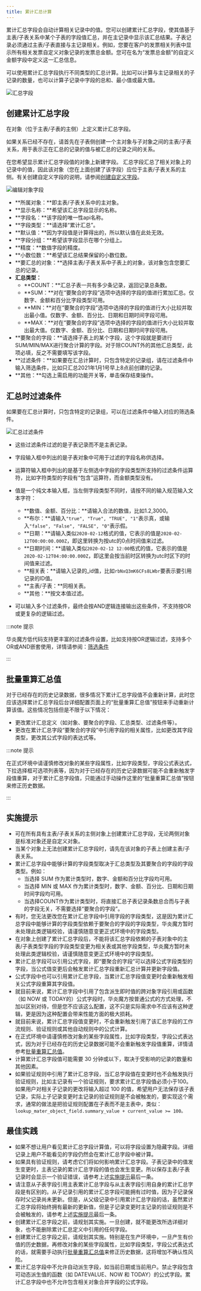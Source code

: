 ```yaml
---
title: 累计汇总计算
---
```


累计汇总字段会自动计算相关记录中的值。您可以创建累计汇总字段，使其值基于主表/子表关系中某个子表的字段值汇总，并在主记录中显示该汇总结果。子表记录必须通过主表/子表直接与主记录相关。例如，您要在客户的发票相关列表中显示所有相关发票自定义对象记录的发票总金额。您可在名为“发票总金额”的自定义金额字段中定义这一汇总信息。

可以使用累计汇总字段执行不同类型的汇总计算。比如可以计算与主记录相关的子记录的数量，也可以计算子记录中字段的总和、最小值或最大值。

![汇总字段](/assets/platform/summary.png)

## 创建累计汇总字段

在对象（位于主表/子表的主侧）上定义累计汇总字段。

如果关系已经不存在，请首先在子表侧创建一个主对象与子对象之间的主表/子表关系，用于表示正在汇总的记录的值与被汇总的记录之间的关系。

在您希望显示累计汇总字段值的对象上新建字段。 汇总字段汇总了相关对象上的记录中的值，因此该对象（您在上面创建了该字段）应位于主表/子表关系的主侧。有关创建自定义字段的说明，请参阅[创建自定义字段](url)。

![编辑对象字段](/assets/help/summary_field/编辑对象字段.png)

- **所属对象：**即主表/子表关系中的主对象。
- **显示名称：**希望该汇总字段显示的名称。
- **字段名：**该字段的唯一性api名称。
- **字段类型：**请选择“累计汇总”。
- **默认值：**因为字段值是计算得出的，所以默认值在此处无效。
- **字段分组：**希望该字段显示在哪个分组上。
- **精度：**数值字段的精度。
- **小数位数：**希望该汇总结果保留的小数位数。
- **要汇总的对象：**选择主表/子表关系中子表上的对象，该对象包含您要汇总的记录。
- **汇总类型：**
  - **COUNT：**汇总子表一共有多少条记录，返回记录总条数。
  - **SUM：**对在“要聚合的字段”选项中选择的字段的值进行累加汇总。仅数字、金额和百分比字段类型可用。
  - **MIN：**对在“要聚合的字段”选项中选择的字段的值进行大小比较并取出最小值。仅数字、金额、百分比、日期和日期时间字段可用。
  - **MAX：**对在“要聚合的字段”选项中选择的字段的值进行大小比较并取出最大值。仅数字、金额、百分比、日期和日期时间字段可用。
- **要聚合的字段：**请选择子表上的某个字段，这个字段就是要进行SUM/MIN/MAX进行聚合计算的字段。对于除COUNT外的其他汇总类型，此项必填，反之不需要填写该字段。
- **过滤条件：**如果要在汇总计算时，只包含特定的记录组，请在过滤条件中输入筛选条件，比如只汇总2021年1月1号早上8点前创建的记录。
- **其他：**勾选上需启用的功能开关等，单击保存结束操作。

## 汇总时过滤条件

如果要在汇总计算时，只包含特定的记录组，可以在过滤条件中输入对应的筛选条件。

![汇总过滤条件](/assets/help/summary_field/汇总过滤条件.png)

- 这些过滤条件过滤的是子表记录而不是主表记录。
- 字段输入框中列出的是子表对象中可用于过滤的字段名称供选择。
- 运算符输入框中列出的是基于左侧选中字段的字段类型所支持的过滤条件运算符，比如字符类型的字段有“包含”运算符，而金额类型没有。
- 值是一个纯文本输入框，当左侧字段类型不同时，请按不同的输入规范输入文本字符：

  - **数值、金额、百分比：**请输入合法的数值，比如1.2,3000。
  - **布尔：**请输入`"true", "True", "TRUE", "1"`表示真，或输入`"false", "False", "FALSE", "0"`表示假。
  - **日期：**请输入类似`2020-02-12`格式的值，它表示的值是`2020-02-12T00:00:00.000Z`，即这里转换为按utc的0点时间值来过滤。
  - **日期时间：**请输入类似`2020-02-12 12:00`格式的值，它表示的值是`2020-02-12T04:00:00.000Z`，即这里会按当前时区转换为utc时区下的时间值来过滤。
  - **相关表：**请输入记录的_id值，比如`rbNxQ3mK6CFs8LWbr`要表示要引用记录的ID值。
  - **主表/子表：**同相关表。
  - **其他：**按文本值过滤。

- 可以输入多个过滤条件，最终会按AND逻辑连接输出这些条件，不支持按OR或更复杂的逻辑过滤。

:::note 提示

华炎魔方低代码支持更丰富的过滤条件设置，比如支持按OR逻辑过滤，支持多个OR或AND嵌套使用，详情请参阅：[筛选条件](/developer/object_filter)

:::

## 批量重算汇总值

对于已经存在的历史记录数据，很多情况下累计汇总字段值不会重新计算，此时您应该选择累计汇总字段后台详细配置页面上的“批量重算汇总值”按钮来手动重新计算该值。这些情况包括但是不限于以下情况：

- 更改累计汇总定义（如对象、要聚合的字段、汇总类型、过滤条件等）。
- 更改在累计汇总字段“要聚合的字段”中引用字段的相关属性，比如更改其字段类型，更改其公式字段的表达式等。

:::note 提示

在正式环境中请谨慎修改对象的某些字段属性，比如字段类型，字段公式表达式，下拉选择框可选项列表等，因为对于已经存在的历史记录数据可能不会重新触发字段值重算，对于累计汇总字段值，只能通过手动操作这里的“批量重算汇总值”按钮来修正历史数据。

:::

## 实施提示

- 可在所有具有主表/子表关系的主侧对象上创建累计汇总字段，无论两侧对象是标准对象还是自定义对象。
- 当某个对象上无法创建累计汇总字段时，请先在该对象的子表上创建主表/子表关系。
- 累计汇总字段中能够计算的字段类型取决于汇总类型及其要聚合的字段的字段类型。例如：
  - 当选择 SUM 作为累计类型时，数字、金额和百分比字段均可用。
  - 当选择 MIN 或 MAX 作为累计类型时，数字、金额、百分比、日期和日期时间字段均可用。
  - 当选择COUNT作为累计类型时，将直接汇总子表记录条数总合而与子表的字段无关，不需要选择“要聚合的字段”。
- 有时，您无法更改您在累计汇总字段中引用字段的字段类型，这是因为累计汇总字段中能够计算的字段类型依赖于要聚合的字段的字段类型，华炎魔方暂时未处理此类逻辑校验，请谨慎随意变更正式环境中的字段类型。
- 在对象上创建了累计汇总字段后，不能将该汇总字段依赖的子表对象中的主表/子表类型字段的字段类型变更为相关表或其他字段类型，华炎魔方暂时未处理此类逻辑校验，请谨慎随意变更正式环境中的字段类型。
- 累计汇总字段可以引用公式字段，即“要聚合的字段”可以选择公式字段类型的字段，当公式值变更后会触发累计汇总字段重新汇总计算并更新字段值。
- 公式字段中也可以引用累计汇总字段，当累计汇总字段值变更时会重新触发相关公式字段重算其字段值。
- 就目前来说，累计汇总字段中引用了包含派生即时值的跨对象字段引用或函数（如 NOW 或 TODAY的）公式字段时，华炎魔方按普通公式的方式处理，不加以区别对待，但是您不应该这么配置，这不只是实际需求中不应该有这种逻辑，更是因为这种配置会带来性能方面的极大损耗。
- 就目前来说，累计汇总字段值变更时，不会重新触发引用了该汇总字段的工作流规则、验证规则或其他自动规则中的公式计算。
- 在正式环境中请谨慎修改对象的某些字段属性，比如字段类型，字段公式表达式，因为对于已经存在的历史记录数据可能不会重新触发字段值重算，详情请参考[批量重算汇总值](#批量重算汇总值)。
- 计算累计汇总字段值可能需要 30 分钟或以下，取决于受影响的记录的数量和其他因素。
- 如果验证规则中引用了累计汇总字段，当汇总字段值在变更时也不会触发执行验证规则，比如主记录有一个验证规则，要求累计汇总字段值必须小于100。如果用户对相关子记录的更改将输入超过 100 的值，希望用户无法保存该子表记录，实际上子记录变更时主记录的验证规则是不会被触发的，要实现这个需求，通常的做法是把验证规则配置在子表而不是主表中，类似：`lookup_mater_object_field.summary_value + current_value >= 100。`

## 最佳实践

- 如果不想让用户看见累计汇总字段计算值，可以将字段设置为隐藏字段。详细记录上用户不能看见的字段仍然会在累计汇总字段中被计算。
- 如果具有验证规则，请考虑它们将如何影响累计汇总字段。子表记录中的值发生变更时，主表记录的累计汇总字段的值也会发生变更。所以保存主表/子表记录时会显示一个验证错误，请参考上述[实施提示](#实施提示)最后一条。
- 请注意从子表字段引用主表累计汇总字段与从主表字段引用自身的累计汇总字段是有区别的。从子记录引用的累计汇总字段可能拥有过时值，因为子记录保存时父记录尚未更新。但是，从父级记录中引用累计汇总字段的话，虽然累计汇总字段将始终拥有最新的更新值，但是子记录变更时主记录的验证规则是不会被触发的，请参考上述[实施提示](#实施提示)最后一条。
- 创建累计汇总字段之前，请规划其实施。一旦创建，就不能更改所选详细对象，也不能删除累计汇总定义中引用的任何字段。
- 创建累计汇总字段之前，请规划其实施。特别是在生产环境中，一旦产生有价值的历史数据，再修改对象的某些字段属性，比如字段类型，字段公式表达式的话，就需要手动执行[批量重算汇总值](#批量重算汇总值)来修正历史数据，这将增加不确认性风险。
- 累计汇总字段中不允许自动派生字段，如当前日期或当前用户。禁止字段包含可动态派生值的函数（如 DATEVALUE、NOW 和 TODAY）的公式字段。累计汇总字段中也不允许包含相关对象合并字段的公式字段。
